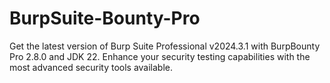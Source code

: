 # BurpSuite-Bounty-Pro
Get the latest version of Burp Suite Professional v2024.3.1 with BurpBounty Pro 2.8.0 and JDK 22. Enhance your security testing capabilities with the most advanced security tools available.
